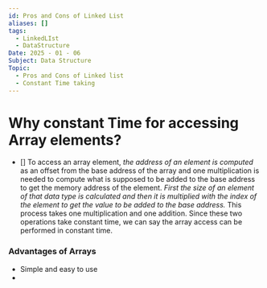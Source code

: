 ```yaml
---
id: Pros and Cons of Linked List
aliases: []
tags:
  - LinkedLIst
  - DataStructure
Date: 2025 - 01 - 06
Subject: Data Structure
Topic:
  - Pros and Cons of Linked list
  - Constant Time taking
---
```

# Why constant Time for accessing Array elements?
- [] To access an array element, *the address of an element is computed* as an offset from the base address of the array and one multiplication is needed to compute what is supposed to be added to the base address to get the memory address of the element. *First the size of an element of that data type is calculated and then it is multiplied with the index of the element to get the value to be added to the base address.*
This process takes one multiplication and one addition. Since these two operations take constant time, we can say the array access can be performed in constant time.

### Advantages of Arrays
- Simple and easy to use
- 
